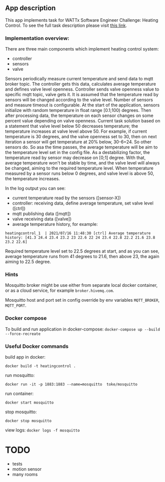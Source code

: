 ## App description

This app implements task for WATTx Software Engineer Challenge: Heating Control. To see the full task description please visit [this link](https://github.com/WATTx/code-challenges/blob/master/software-engineer-challenge-heating-control.md).

### Implementation overview:
There are three main components which implement heating control system: 
- controller
- sensors
- valve

Sensors periodically measure current temperature and send data to mqtt broker topic. The controller gets this data, calculates average temperature and defines valve level openness.
Controller sends valve openness value to specific mqtt topic, valve gets it. It is assumed that the temperature read by sensors will be changed according to the valve level.
Number of sensors and measure timeout is configurable.
At the start of the application, sensors initialize with random temperature in float range [0.1;100) degrees.
Then after processing data, the temperature on each sensor changes on some percent value depending on valve openness.
Current task solution based on a statement that valve level below 50 decreases temperature; the temperature increases at valve level above 50. For example, if current temperature is 30 degrees, and the valve openness set to 30, then on next iteration a sensor will get temperature at 20% below, 30-6=24. So other sensors do.
So asa the time passes, the average temperature will be aim to the temperature level set in the config file.
As a destabilizing factor, the temperature read by sensor may decrease on [0;1] degree. With that, average temperature won't be stable by time, and the valve level will always be changed, aiming to the required temperature level.
When temperature measured by a sensor runs below 0 degrees, and valve level is above 50, the temperature increases.   

In the log output you can see:
- current temperature read by the sensors ([sensor-X])
- controller: receiving data, define average temperature, set valve level ([ctrl])
- mqtt publishing data ([mqtt])
- valve receiving data ([valve])
- average temperature history, for example:

`heatingcontrol_1  | 2021/07/16 11:48:30 [ctrl] Average temperature history: [41.3 24.4 23.4 23.2 23 22.6 22 24 23.4 22.8 22.2 21.6 23.8 23.2 22.6]`

Required temperature level set to 22.5 degrees at start, and as you can see, average temperature runs from 41 degrees to 21.6, then above 23, the again aiming to 22.5 degree.

### Hints

Mosquitto broker might be use either from separate local docker container, or as a cloud service, for example `broker.hivemq.com`.

Mosquitto host and port set in config override by env variables `MQTT_BROKER`, `MQTT_PORT`.


### Docker compose
To build and run application in docker-compose:
`docker-compose up --build --force-recreate`

### Useful Docker commands
build app in docker:

`docker build -t heatingcontrol .`

run mosquitto:

`docker run -it -p 1883:1883 --name=mosquitto  toke/mosquitto`

run container:

`docker start mosquitto`

stop mosquitto:

`docker stop mosquitto`

view logs:
`docker logs -f mosquitto`

# TODO
- tests 
- motion sensor
- many rooms
